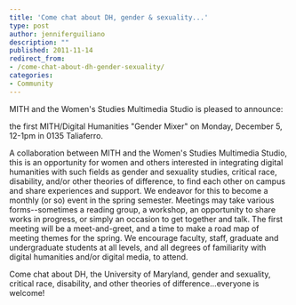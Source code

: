 ```yaml
---
title: 'Come chat about DH, gender & sexuality...'
type: post
author: jenniferguiliano
description: ""
published: 2011-11-14
redirect_from: 
- /come-chat-about-dh-gender-sexuality/
categories:
- Community
---
```

MITH and the Women's Studies Multimedia Studio is pleased to announce:

the first MITH/Digital Humanities "Gender Mixer" on Monday, December 5, 12-1pm in 0135 Taliaferro.

A collaboration between MITH and the Women's Studies Multimedia Studio, this is an opportunity for women and others interested in integrating digital humanities with such fields as gender and sexuality studies, critical race, disability, and/or other theories of difference, to find each other on campus and share experiences and support. We endeavor for this to become a monthly (or so) event in the spring semester. Meetings may take various forms--sometimes a reading group, a workshop, an opportunity to share works in progress, or simply an occasion to get together and talk. The first meeting will be a meet-and-greet, and a time to make a road map of meeting themes for the spring. We encourage faculty, staff, graduate and undergraduate students at all levels, and all degrees of familiarity with digital humanities and/or digital media, to attend.

Come chat about DH, the University of Maryland, gender and sexuality, critical race, disability, and other theories of difference...everyone is welcome!
